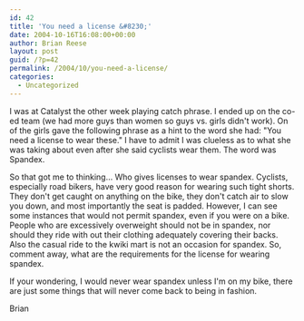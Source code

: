 ```yaml
---
id: 42
title: 'You need a license &#8230;'
date: 2004-10-16T16:08:00+00:00
author: Brian Reese
layout: post
guid: /?p=42
permalink: /2004/10/you-need-a-license/
categories:
  - Uncategorized
---
```

I was at Catalyst the other week playing catch phrase. I ended up on the co-ed team (we had more guys than women so guys vs. girls didn&apos;t work). On of the girls gave the following phrase as a hint to the word she had: "You need a license to wear these." I have to admit I was clueless as to what she was taking about even after she said cyclists wear them. The word was Spandex.

So that got me to thinking&#8230; Who gives licenses to wear spandex. Cyclists, especially road bikers, have very good reason for wearing such tight shorts. They don&apos;t get caught on anything on the bike, they don&apos;t catch air to slow you down, and most importantly the seat is padded. However, I can see some instances that would not permit spandex, even if you were on a bike. People who are excessively overweight should not be in spandex, nor should they ride with out their clothing adequately covering their backs. Also the casual ride to the kwiki mart is not an occasion for spandex. So, comment away, what are the requirements for the license for wearing spandex.

If your wondering, I would never wear spandex unless I&apos;m on my bike, there are just some things that will never come back to being in fashion.

Brian
